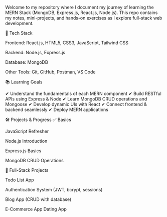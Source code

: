 Welcome to my repository where I document my journey of learning the MERN Stack (MongoDB, Express.js, React.js, Node.js).
This repo contains my notes, mini-projects, and hands-on exercises as I explore full-stack web development.

📌 Tech Stack

Frontend: React.js, HTML5, CSS3, JavaScript, Tailwind CSS

Backend: Node.js, Express.js

Database: MongoDB

Other Tools: Git, GitHub, Postman, VS Code

📚 Learning Goals

✔ Understand the fundamentals of each MERN component
✔ Build RESTful APIs using Express & Node
✔ Learn MongoDB CRUD operations and Mongoose
✔ Develop dynamic UIs with React
✔ Connect frontend & backend seamlessly
✔ Deploy MERN applications

🛠 Projects & Progress
✅ Basics

 JavaScript Refresher

 Node.js Introduction

 Express.js Basics

 MongoDB CRUD Operations

🎯 Full-Stack Projects

 Todo List App

 Authentication System (JWT, bcrypt, sessions)

 Blog App (CRUD with database)

 E-Commerce App
 Dating App
